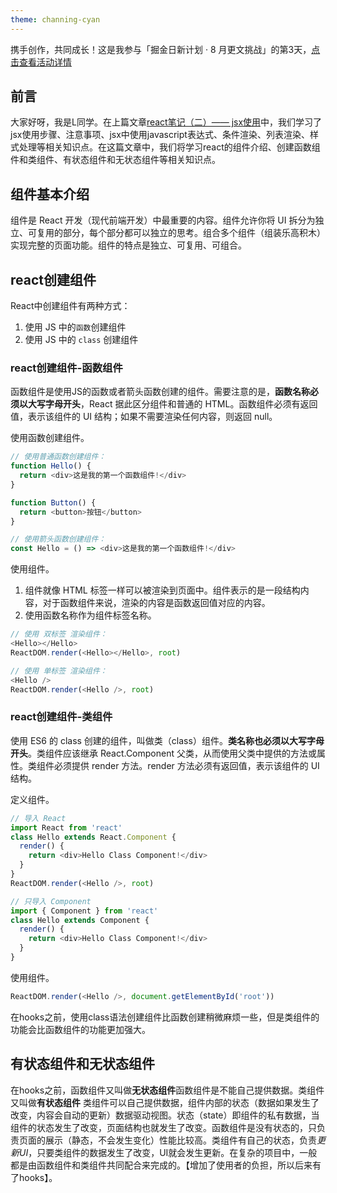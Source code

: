 ```yaml
---
theme: channing-cyan
---
```

携手创作，共同成长！这是我参与「掘金日新计划 · 8 月更文挑战」的第3天，[点击查看活动详情](https://juejin.cn/post/7123120819437322247 "https://juejin.cn/post/7123120819437322247")
## 前言
大家好呀，我是L同学。在上篇文章[react笔记（二）—— jsx使用](https://juejin.cn/post/7126162125281574920)中，我们学习了jsx使用步骤、注意事项、jsx中使用javascript表达式、条件渲染、列表渲染、样式处理等相关知识点。在这篇文章中，我们将学习react的组件介绍、创建函数组件和类组件、有状态组件和无状态组件等相关知识点。

## 组件基本介绍
组件是 React 开发（现代前端开发）中最重要的内容。组件允许你将 UI 拆分为独立、可复用的部分，每个部分都可以独立的思考。组合多个组件（组装乐高积木）实现完整的页面功能。组件的特点是独立、可复用、可组合。
## react创建组件
React中创建组件有两种方式：

1. 使用 JS 中的`函数`创建组件
2. 使用 JS 中的 `class` 创建组件

### react创建组件-函数组件
函数组件是使用JS的函数或者箭头函数创建的组件。需要注意的是，**函数名称必须以大写字母开头**，React 据此区分组件和普通的 HTML。函数组件必须有返回值，表示该组件的 UI 结构；如果不需要渲染任何内容，则返回 null。

使用函数创建组件。

```js
// 使用普通函数创建组件：
function Hello() {
  return <div>这是我的第一个函数组件!</div>
}

function Button() {
  return <button>按钮</button>
}

// 使用箭头函数创建组件：
const Hello = () => <div>这是我的第一个函数组件!</div>
```
使用组件。

1. 组件就像 HTML 标签一样可以被渲染到页面中。组件表示的是一段结构内容，对于函数组件来说，渲染的内容是函数返回值对应的内容。
2. 使用函数名称作为组件标签名称。

```js
// 使用 双标签 渲染组件：
<Hello></Hello>
ReactDOM.render(<Hello></Hello>, root)

// 使用 单标签 渲染组件：
<Hello />
ReactDOM.render(<Hello />, root)
```
### react创建组件-类组件
使用 ES6 的 class 创建的组件，叫做类（class）组件。**类名称也必须以大写字母开头**。类组件应该继承 React.Component 父类，从而使用父类中提供的方法或属性。类组件必须提供 render 方法。render 方法必须有返回值，表示该组件的 UI 结构。

定义组件。

```js
// 导入 React
import React from 'react'
class Hello extends React.Component {
  render() {
    return <div>Hello Class Component!</div> 
  }
}
ReactDOM.render(<Hello />, root)

// 只导入 Component
import { Component } from 'react'
class Hello extends Component {
  render() {
    return <div>Hello Class Component!</div> 
  }
}
```
使用组件。

```js
ReactDOM.render(<Hello />, document.getElementById('root'))
```
在hooks之前，使用class语法创建组件比函数创建稍微麻烦一些，但是类组件的功能会比函数组件的功能更加强大。
## 有状态组件和无状态组件
在hooks之前，函数组件又叫做**无状态组件**函数组件是不能自己提供数据。类组件又叫做**有状态组件** 类组件可以自己提供数据，组件内部的状态（数据如果发生了改变，内容会自动的更新）数据驱动视图。状态（state）即组件的私有数据，当组件的状态发生了改变，页面结构也就发生了改变。函数组件是没有状态的，只负责页面的展示（静态，不会发生变化）性能比较高。类组件有自己的状态，负责*更新UI*，只要类组件的数据发生了改变，UI就会发生更新。在复杂的项目中，一般都是由函数组件和类组件共同配合来完成的。【增加了使用者的负担，所以后来有了hooks】。